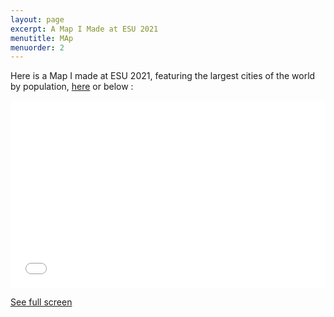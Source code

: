 ```yaml
---
layout: page
excerpt: A Map I Made at ESU 2021
menutitle: MAp
menuorder: 2
---
```

Here is a Map I made at ESU 2021, featuring the largest cities of the world by population, [here](http://u.osmfr.org/m/643855/) or below :

<iframe width="100%" height="300px" frameborder="0" allowfullscreen src="//umap.openstreetmap.fr/en/map/largest-cities-in-the-world-map_643855?scaleControl=false&miniMap=false&scrollWheelZoom=false&zoomControl=true&allowEdit=false&moreControl=true&searchControl=null&tilelayersControl=null&embedControl=null&datalayersControl=true&onLoadPanel=undefined&captionBar=false"></iframe><p><a href="//umap.openstreetmap.fr/en/map/largest-cities-in-the-world-map_643855">See full screen</a></p>
